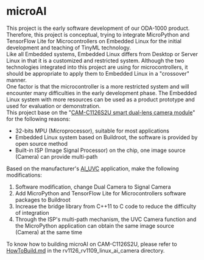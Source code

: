 # microAI
This project is the early software development of our ODA-1000 product. Therefore, this project is conceptual, trying to integrate MicroPython and TensorFlow Lite for Microcontrollers on Embedded Linux for the initial development and teaching of TinyML technology.  
Like all Embedded systems, Embedded Linux differs from Desktop or Server Linux in that it is a customized and restricted system. Although the two technologies integrated into this project are using for microcontrollers, it should be appropriate to apply them to Embedded Linux in a "crossover" manner.  
One factor is that the microcontroller is a more restricted system and will encounter many difficulties in the early development phase. The Embedded Linux system with more resources can be used as a product prototype and used for evaluation or demonstration.  
This project base on the "[CAM-C1126S2U smart dual-lens camera module](http://en.t-firefly.com/product/dev/camc1126s2u.html)" for the following reasons:  

* 32-bits MPU (Microprocessor), suitable for most applications  
* Embedded Linux system based on Buildroot, the software is provided by open source method  
* Built-in ISP (Image Signal Processor) on the chip, one image source (Camera) can provide multi-path  
  
Based on the manufacturer's [AI_UVC](https://wiki.t-firefly.com/en/CAM-C11262U/Application_scenarios.html#ai-uvc-camera) application, make the following modifications:  

1. Software modification, change Dual Camera to Signal Camera  
2. Add MicroPython and TensorFlow Lite for Microcontrollers software packages to Buildroot  
3. Increase the bridge library from C++11 to C code to reduce the difficulty of integration  
4. Through the ISP's multi-path mechanism, the UVC Camera function and the MicroPython application can obtain the same image source (Camera) at the same time  
  
To know how to building microAI on CAM-C1126S2U, please refer to [HowToBuild.md](https://github.com/on-device-ai/microAI/blob/main/rv1126_rv1109_linux_ai_camera/HowToBuild.md) in the rv1126\_rv1109\_linux\_ai\_camera directory.